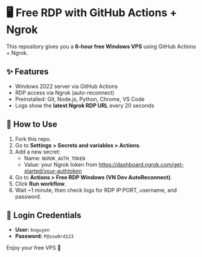 # 🖥️ Free RDP with GitHub Actions + Ngrok

This repository gives you a **6-hour free Windows VPS** using GitHub Actions + Ngrok.

## ✨ Features
- Windows 2022 server via GitHub Actions
- RDP access via Ngrok (auto-reconnect)
- Preinstalled: Git, Node.js, Python, Chrome, VS Code
- Logs show the **latest Ngrok RDP URL** every 20 seconds

## 🚀 How to Use
1. Fork this repo.
2. Go to **Settings > Secrets and variables > Actions**.
3. Add a new secret:
   - Name: `NGROK_AUTH_TOKEN`
   - Value: your Ngrok token from https://dashboard.ngrok.com/get-started/your-authtoken
4. Go to **Actions > Free RDP Windows (VN Dev AutoReconnect)**.
5. Click **Run workflow**.
6. Wait ~1 minute, then check logs for RDP IP:PORT, username, and password.

## 🔑 Login Credentials
- **User:** `knguyen`
- **Password:** `P@ssw0rd123`

Enjoy your free VPS 🚀
